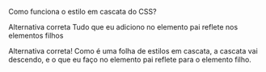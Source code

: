 Como funciona o estilo em cascata do CSS?

Alternativa correta
Tudo que eu adiciono no elemento pai reflete nos elementos filhos


Alternativa correta! Como é uma folha de estilos em cascata, a cascata vai descendo, e o que eu faço no elemento pai reflete para o elemento filho.